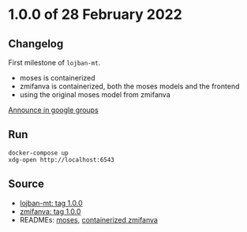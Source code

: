 # 1.0.0 of 28 February 2022

## Changelog

First milestone of `lojban-mt`.

- moses is containerized
- zmifanva is containerized, both the moses models and the frontend
- using the original moses model from zmifanva

[Announce in google groups](https://groups.google.com/g/lojban/c/SVpqnjCyTyw)

## Run

```
docker-compose up
xdg-open http://localhost:6543
```

## Source

- [lojban-mt: tag 1.0.0](https://github.com/olpa/lojban-mt/tree/1.0.0)
- [zmifanva: tag 1.0.0](https://github.com/olpa/zmifanva/tree/1.0.0)
- READMEs: [moses](https://github.com/olpa/lojban-mt/tree/1.0.0/moses), [containerized zmifanva](https://github.com/olpa/lojban-mt/tree/1.0.0/zmifanva)
